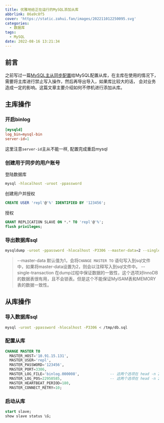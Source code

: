 ```yaml
---
title: 优雅地给正在运行的MySQL添加从库
abbrlink: 86a9c8f5
cover: 'https://static.zahui.fan/images/202211012250095.svg'
categories:
  - 数据库
tags:
  - MySQL
date: 2022-08-16 13:21:34
---
```


## 前言

之前写过一篇[MySQL主从同步配置](/posts/265ea5f9)给MySQL配置从库，在主库在使用的情况下，需要将主库进行禁止写入操作，然后再导出导入，如果库比较大的话， 会对业务造成一定的影响。这篇文章主要介绍如何不停机进行添加从库。

## 主库操作

### 开启binlog

```conf
[mysqld]
log_bin=mysql-bin
server-id=1
```

这里注意`server-id`主从不能一样, 配置完成重启mysql

### 创建用于同步的用户账号

登陆数据库

```bash
mysql -hlocalhost -uroot -ppassword
```

创建用户并授权

```sql
CREATE USER 'repl'@'%' IDENTIFIED BY '123456';
```

授权

```sql
GRANT REPLICATION SLAVE ON *.* TO 'repl'@'%';
flush privileges;
```

### 导出数据库sql

```bash
mysqldump -uroot -ppassword -hlocalhost -P3306 --master-data=2 --single-transaction --skip-tz-utc --all-databases > /tmp/db.sql
```

> --master-data 默认值为1，会将`CHANGE MASTER TO` 语句写入到sql文件中，如果将master-data设置为2，则会以注释写入到sql文件中。
> --single-transaction 在dump过程中保证数据的一致性，这个选项对InnoDB的数据表很有用，且不会锁表。但是这个不能保证MyISAM表和MEMORY表的数据一致性。

## 从库操作

### 导入数据库sql

```bash
mysql -uroot -ppassword -hlocalhost -P3306 < /tmp/db.sql
```

### 配置从库

```sql
CHANGE MASTER TO
  MASTER_HOST='10.91.15.131',
  MASTER_USER='repl',
  MASTER_PASSWORD='123456',
  MASTER_PORT=3306,
  MASTER_LOG_FILE='binlog.000008',              -- 这两个选项在 head -n 20 db.sql 就能看到
  MASTER_LOG_POS=22950585,                      -- 这两个选项在 head -n 20 db.sql 就能看到
  MASTER_HEARTBEAT_PERIOD=180,
  MASTER_CONNECT_RETRY=10;
```

### 启动从库

```sql
start slave;
show slave status \G;
```
